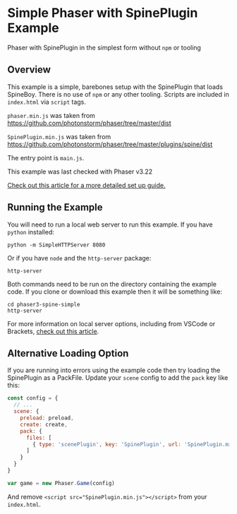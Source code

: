 # Simple Phaser with SpinePlugin Example
Phaser with SpinePlugin in the simplest form without `npm` or tooling

## Overview

This example is a simple, barebones setup with the SpinePlugin that loads SpineBoy. There is no use of `npm` or any other tooling. Scripts are included in `index.html` via `script` tags.

`phaser.min.js` was taken from https://github.com/photonstorm/phaser/tree/master/dist

`SpinePlugin.min.js` was taken from https://github.com/photonstorm/phaser/tree/master/plugins/spine/dist

The entry point is `main.js`.

This example was last checked with Phaser v3.22

[Check out this article for a more detailed set up guide.](https://blog.ourcade.co/posts/2020/how-to-get-phaser-spine-plugin-work-without-npm/)

## Running the Example

You will need to run a local web server to run this example. If you have `python` installed:

```
python -m SimpleHTTPServer 8080
```

Or if you have `node` and the `http-server` package:

```
http-server
```

Both commands need to be run on the directory containing the example code. If you clone or download this example then it will be something like:

```
cd phaser3-spine-simple
http-server
```

For more information on local server options, including from VSCode or Brackets, [check out this article](https://blog.ourcade.co/posts/2020/5-local-web-server-get-started-phaser-3/).

## Alternative Loading Option

If you are running into errors using the example code then try loading the SpinePlugin as a PackFile. Update your `scene` config to add the `pack` key like this:

```js
const config = {
  // ...
  scene: {
    preload: preload,
    create: create,
    pack: {
      files: [
        { type: 'scenePlugin', key: 'SpinePlugin', url: 'SpinePlugin.min.js', sceneKey: 'spine' }
      ]
    }
  }
}

var game = new Phaser.Game(config)
```

And remove `<script src="SpinePlugin.min.js"></script>` from your `index.html`.
